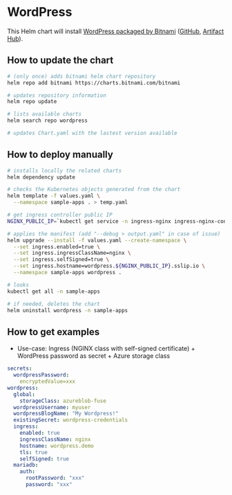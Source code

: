 # WordPress

This Helm chart will install [WordPress packaged by Bitnami](https://bitnami.com/stack/wordpress/helm) ([GitHub](https://github.com/bitnami/charts/tree/main/bitnami/wordpress),
[Artifact Hub](https://artifacthub.io/packages/helm/bitnami/wordpress)).

## How to update the chart

```bash
# (only once) adds bitnami helm chart repository
helm repo add bitnami https://charts.bitnami.com/bitnami

# updates repository information
helm repo update

# lists available charts
helm search repo wordpress

# updates Chart.yaml with the lastest version available
```

## How to deploy manually

```bash
# installs locally the related charts
helm dependency update

# checks the Kubernetes objects generated from the chart
helm template -f values.yaml \
  --namespace sample-apps . > temp.yaml

# get ingress controller public IP
NGINX_PUBLIC_IP=`kubectl get service -n ingress-nginx ingress-nginx-controller --output jsonpath='{.status.loadBalancer.ingress[0].ip}'`

# applies the manifest (add "--debug > output.yaml" in case of issue)
helm upgrade --install -f values.yaml --create-namespace \
  --set ingress.enabled=true \
  --set ingress.ingressClassName=nginx \
  --set ingress.selfSigned=true \
  --set ingress.hostname=wordpress.${NGINX_PUBLIC_IP}.sslip.io \
  --namespace sample-apps wordpress .

# looks
kubectl get all -n sample-apps

# if needed, deletes the chart
helm uninstall wordpress -n sample-apps
```

## How to get examples

* Use-case: Ingress (NGINX class with self-signed certificate) + WordPress password as secret + Azure storage class

```yaml
secrets:
  wordpressPassword:
    encryptedValue=xxx
wordpress:
  global:
    storageClass: azureblob-fuse
  wordpressUsername: myuser
  wordpressBlogName: "My Wordpress!"
  existingSecret: wordpress-credentials
  ingress:
    enabled: true
    ingressClassName: nginx
    hostname: wordpress.demo
    tls: true
    selfSigned: true
  mariadb:
    auth:
      rootPassword: "xxx"
      password: "xxx"
```
